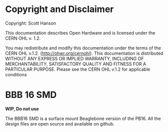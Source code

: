 # Copyright and Disclaimer
Copyright: Scott Hanson

This documentation describes Open Hardware and is licensed under the CERN OHL v. 1.2.

You may redistribute and modify this documentation under the terms of the CERN OHL v.1.2. (http://ohwr.org/cernohl). This documentation is distributed WITHOUT ANY EXPRESS OR IMPLIED WARRANTY, INCLUDING OF MERCHANTABILITY, SATISFACTORY QUALITY AND FITNESS FOR A PARTICULAR PURPOSE. Please see the CERN OHL v.1.2 for applicable conditions

# BBB 16 SMD

**WIP, Do not use**

The BBB16 SMD is a surface mount Beaglebone version of the PB16. All the design files are open source and available on github.

